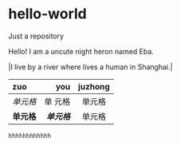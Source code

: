 # hello-world
Just a repository

Hello!
I am a uncute night heron named Eba.

|I live by a river where lives a human in Shanghai.|

|zuo|            you          |juzhong|
|:--------------|------------:|:------------:|
| *单元格* | 单                元格 | 单元格 |
| **单元格** | ***单元格*** | 单元格 |

```hhhhhhhhhhhh```
